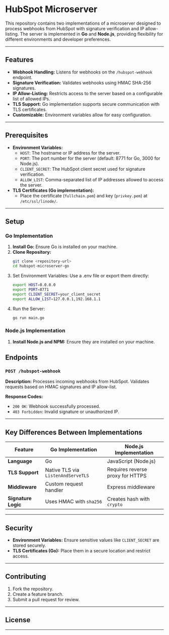# HubSpot Microserver

This repository contains two implementations of a microserver designed to process webhooks from HubSpot with signature verification and IP allow-listing. The server is implemented in **Go** and **Node.js**, providing flexibility for different environments and developer preferences.

---

## Features

- **Webhook Handling:** Listens for webhooks on the `/hubspot-webhook` endpoint.
- **Signature Verification:** Validates webhooks using HMAC SHA-256 signatures.
- **IP Allow-Listing:** Restricts access to the server based on a configurable list of allowed IPs.
- **TLS Support:** Go implementation supports secure communication with TLS certificates.
- **Customizable:** Environment variables allow for easy configuration.

---

## Prerequisites

- **Environment Variables:**
  - `HOST`: The hostname or IP address for the server.
  - `PORT`: The port number for the server (default: 8771 for Go, 3000 for Node.js).
  - `CLIENT_SECRET`: The HubSpot client secret used for signature verification.
  - `ALLOW_LIST`: Comma-separated list of IP addresses allowed to access the server.
- **TLS Certificates (Go implementation):**
  - Place the certificate (`fullchain.pem`) and key (`privkey.pem`) at `/etc/ssl/linode/`.

---

## Setup

### Go Implementation

1. **Install Go:** Ensure Go is installed on your machine.
2. **Clone Repository:**
   ```bash
   git clone <repository-url>
   cd hubspot-microserver-go
   ```
3. Set Environment Variables: Use a .env file or export them directly:   
   ```bash
   export HOST=0.0.0.0
   export PORT=8771
   export CLIENT_SECRET=your_client_secret
   export ALLOW_LIST=127.0.0.1,192.168.1.1
   ```
4. Run the Server:
   ```bash
   go run main.go
   ```

### Node.js Implementation

1. **Install Node.js and NPM:** Ensure they are installed on your machine.

## Endpoints

### `POST /hubspot-webhook`

**Description:** Processes incoming webhooks from HubSpot. Validates requests based on HMAC signatures and IP allow-list.

**Response Codes:**
- `200 OK`: Webhook successfully processed.
- `403 Forbidden`: Invalid signature or unauthorized IP.

---

## Key Differences Between Implementations

| Feature             | Go Implementation        | Node.js Implementation  |
|---------------------|--------------------------|--------------------------|
| **Language**        | Go                      | JavaScript (Node.js)    |
| **TLS Support**     | Native TLS via `ListenAndServeTLS` | Requires reverse proxy for HTTPS |
| **Middleware**      | Custom request handler  | Express middleware       |
| **Signature Logic** | Uses HMAC with `sha256` | Creates hash with `crypto` |

---

## Security

- **Environment Variables:** Ensure sensitive values like `CLIENT_SECRET` are stored securely.
- **TLS Certificates (Go):** Place them in a secure location and restrict access.

---

## Contributing

1. Fork the repository.
2. Create a feature branch.
3. Submit a pull request for review.

---

## License


---

